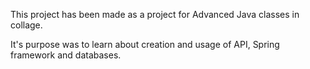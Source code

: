 This project has been made as a project for Advanced Java classes in collage.

It's purpose was to learn about creation and usage of API, Spring framework and databases.
